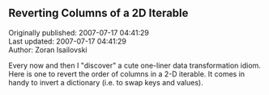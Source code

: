 ## Reverting Columns of a 2D Iterable  
Originally published: 2007-07-17 04:41:29  
Last updated: 2007-07-17 04:41:29  
Author: Zoran Isailovski  
  
Every now and then I "discover" a cute one-liner data transformation idiom. Here is one to revert the order of columns in a 2-D iterable. It comes in handy to invert a dictionary (i.e. to swap keys and values).